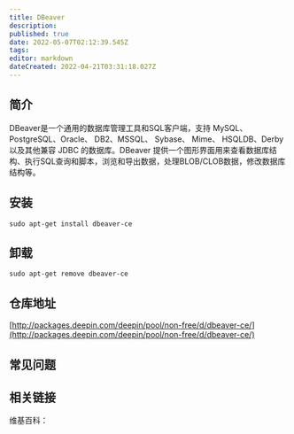 ```yaml
---
title: DBeaver
description: 
published: true
date: 2022-05-07T02:12:39.545Z
tags: 
editor: markdown
dateCreated: 2022-04-21T03:31:18.027Z
---
```


## 简介

DBeaver是一个通用的数据库管理工具和SQL客户端，支持 MySQL、PostgreSQL、Oracle、 DB2、MSSQL、 Sybase、 Mime、 HSQLDB、Derby以及其他兼容 JDBC 的数据库。DBeaver 提供一个图形界面用来查看数据库结构、执行SQL查询和脚本，浏览和导出数据，处理BLOB/CLOB数据，修改数据库结构等。

## 安装

`sudo apt-get install dbeaver-ce`

## 卸载

`sudo apt-get remove dbeaver-ce`

## 仓库地址

[http://packages.deepin.com/deepin/pool/non-free/d/dbeaver-ce/](http://packages.deepin.com/deepin/pool/non-free/d/dbeaver-ce/)


## 常见问题


## 相关链接

维基百科：